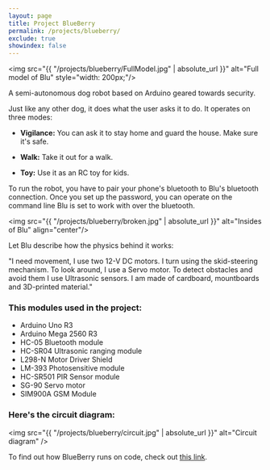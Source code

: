 ```yaml
---
layout: page
title: Project BlueBerry
permalink: /projects/blueberry/
exclude: true
showindex: false
---
```


<img src="{{ "/projects/blueberry/FullModel.jpg" | absolute_url }}" alt="Full model of Blu" style="width: 200px;"/>

A semi-autonomous dog robot based on Arduino geared towards security. 

Just like any other dog, it does what the user asks it to do. It operates on three modes:

- **Vigilance:** You can ask it to stay home and guard the house. Make sure it's safe.

- **Walk:** Take it out for a walk.

- **Toy:** Use it as an RC toy for kids.

To run the robot, you have to pair your phone's bluetooth to Blu's bluetooth connection. Once you set up the password, you can operate on the command line Blu is set to work with over the bluetooth.

<img src="{{ "/projects/blueberry/broken.jpg" | absolute_url }}" alt="Insides of Blu" align="center"/>

Let Blu describe how the physics behind it works:

"I need movement, I use two 12-V DC motors. I turn using the skid-steering mechanism.
To look around, I use a Servo motor.
To detect obstacles and avoid them I use Ultrasonic sensors.
I am made of cardboard, mountboards and 3D-printed material."

### This modules used in the project:

- Arduino Uno R3
- Arduino Mega 2560 R3
- HC-05 Bluetooth module
- HC-SR04 Ultrasonic ranging module
- L298-N Motor Driver Shield
- LM-393 Photosensitive module
- HC-SR501 PIR Sensor module
- SG-90 Servo motor
- SIM900A GSM Module

### Here's the circuit diagram:

<img src="{{ "/projects/blueberry/circuit.jpg" | absolute_url }}" alt="Circuit diagram" />

To find out how BlueBerry runs on code, check out [this link][blu-github].

[blu-github]: https://github.com/2DSharp/BlueBerry